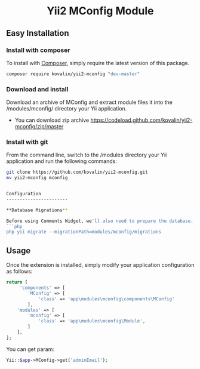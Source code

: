 <h1 align="center">Yii2 MConfig Module</h1>


## Easy Installation

### Install with composer

To install with [Composer](https://getcomposer.org/), simply require the
latest version of this package.

```bash
composer require kovalin/yii2-mconfig "dev-master"
```


### Download and install

Download an archive of MConfig and extract module files it into the /modules/mconfig/ directory your Yii application.

 * You can download zip archive
   https://codeload.github.com/kovalin/yii2-mconfig/zip/master


### Install with git

From the command line, switch to the /modules directory your Yii application and run
the following commands:

```sh
git clone https://github.com/kovalin/yii2-mconfig.git
mv yii2-mconfig mconfig


Configuration
-----------------------

**Database Migrations**

Before using Comments Widget, we'll also need to prepare the database.
```php
php yii migrate --migrationPath=modules/mconfig/migrations
```

Usage
-----

Once the extension is installed, simply modify your application configuration as follows:

```php
return [
     'components' => [
        'MConfig' => [
            'class' => 'app\modules\mconfig\components\MConfig'
        ],
    'modules' => [
        'mconfig' => [
            'class' => 'app\modules\mconfig\Module',
        ]
    ],
];
```

You can get param:

```php
Yii::$app->MConfig->get('adminEmail');
```